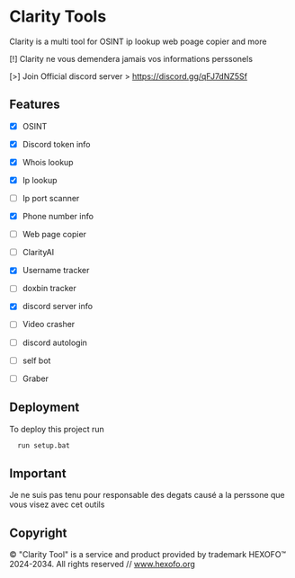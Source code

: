 
# Clarity Tools

Clarity is a multi tool for OSINT ip lookup web poage copier and more

[!] Clarity ne vous demendera jamais vos informations perssonels

[>] Join Official discord server > https://discord.gg/qFJ7dNZ5Sf

## Features

- [x] OSINT
- [x] Discord token info
- [x] Whois lookup
- [X] Ip lookup
- [ ] Ip port scanner
- [x] Phone number info
- [ ] Web page copier
- [ ] ClarityAI
- [x] Username tracker
- [ ] doxbin tracker
- [x] discord server info
- [ ] Video crasher
- [ ] discord autologin
- [ ] self bot
- [ ] Graber



## Deployment

To deploy this project run 

```bash
  run setup.bat
```
## Important
Je ne suis pas tenu pour responsable des degats causé a la perssone que vous visez avec cet outils

## Copyright
© "Clarity Tool" is a service and product provided by trademark HEXOFO™ 2024-2034. All rights reserved // www.hexofo.org
